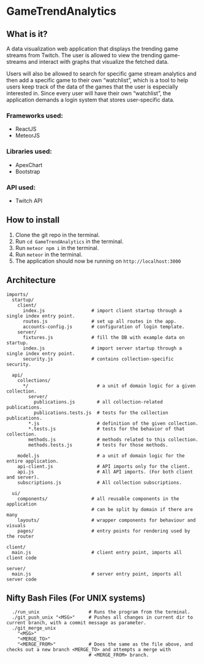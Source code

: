 # GameTrendAnalytics

## What is it?
A data visualization web application that displays the trending game streams from Twitch. The user is allowed to view the trending game-streams and interact with graphs that visualize the fetched data.

Users will also be allowed to search for specific game stream analytics and then add a specific game to their own “watchlist”, which is a tool to help users keep track of the data of the games that the user is especially interested in.
Since every user will have their own “watchlist”, the application demands a login system that stores user-specific data.

### Frameworks used:
* ReactJS
* MeteorJS

### Libraries used:
* ApexChart
* Bootstrap

### API used:
* Twitch API

## How to install

1. Clone the git repo in the terminal.
2. Run `cd GameTrendAnalytics` in the terminal.
3. Run `meteor npm i` in the terminal.
4. Run `meteor` in the terminal.
5. The application should now be running on `http://localhost:3000`

## Architecture
```
imports/
  startup/
    client/
      index.js                 # import client startup through a single index entry point.
      routes.js                # set up all routes in the app.
      accounts-config.js       # configuration of login template.
    server/
      fixtures.js              # fill the DB with example data on startup.
      index.js                 # import server startup through a single index entry point.
      security.js              # contains collection-specific security.

  api/
    collections/               
      */                         # a unit of domain logic for a given collection.
        server/
          publications.js        # all collection-related publications.
          publications.tests.js  # tests for the collection publications.
        *.js                     # definition of the given collection.
        *.tests.js               # tests for the behavior of that collection.
        methods.js               # methods related to this collection.
        methods.tests.js         # tests for those methods.

    model.js                     # a unit of domain logic for the entire application.
    api-client.js                # API imports only for the client.
    api.js                       # All API imports. (For both client and server).
    subscriptions.js             # All collection subscriptions.

  ui/
    components/                # all reusable components in the application
                               # can be split by domain if there are many
    layouts/                   # wrapper components for behaviour and visuals
    pages/                     # entry points for rendering used by the router

client/
  main.js                      # client entry point, imports all client code

server/
  main.js                      # server entry point, imports all server code
```

## Nifty Bash Files (For UNIX systems)
```
  ./run_unix                  # Runs the program from the terminal.
  ./git_push_unix "<MSG>"     # Pushes all changes in current dir to current branch, with a commit message as parameter.
  ./git_merge_unix
    "<MSG>"
    "<MERGE_TO>"
    "<MERGE_FROM>"            # Does the same as the file above, and checks out a new branch <MERGE_TO> and attempts a merge with
                              # <MERGE_FROM> branch.
```
